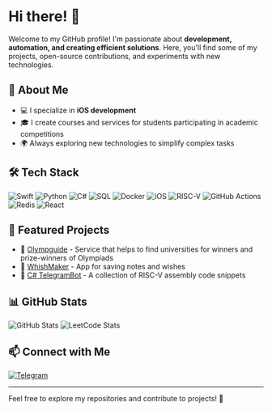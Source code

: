 # Hi there! 👋

Welcome to my GitHub profile! I'm passionate about **development, automation, and creating efficient solutions**. Here, you'll find some of my projects, open-source contributions, and experiments with new technologies.

## 🚀 About Me
- 💻 I specialize in **iOS development**
- 🎓 I create courses and services for students participating in academic competitions
- 🌍 Always exploring new technologies to simplify complex tasks

## 🛠️ Tech Stack
![Swift](https://img.shields.io/badge/Swift-FA7343?style=for-the-badge&logo=swift&logoColor=white)
![Python](https://img.shields.io/badge/Python-3776AB?style=for-the-badge&logo=python&logoColor=white)
![C#](https://img.shields.io/badge/C%23-239120?style=for-the-badge&logo=c-sharp&logoColor=white)
![SQL](https://img.shields.io/badge/SQL-4479A1?style=for-the-badge&logo=sqlite&logoColor=white)
![Docker](https://img.shields.io/badge/Docker-2496ED?style=for-the-badge&logo=docker&logoColor=white)
![iOS](https://img.shields.io/badge/iOS-000000?style=for-the-badge&logo=ios&logoColor=white)
![RISC-V](https://img.shields.io/badge/RISC--V-0095D5?style=for-the-badge&logo=riscv&logoColor=white)
![GitHub Actions](https://img.shields.io/badge/GitHub_Actions-2088FF?style=for-the-badge&logo=github-actions&logoColor=white)
![Redis](https://img.shields.io/badge/Redis-DC382D?style=for-the-badge&logo=redis&logoColor=white)
![React](https://img.shields.io/badge/React-61DAFB?style=for-the-badge&logo=react&logoColor=white)


## 📌 Featured Projects
- 🔹 [Olympguide](https://github.com/arseniytitarenko/olympguide) - Service that helps to find universities for winners and prize-winners of Olympiads
- 🔹 [WhishMaker](https://github.com/sundayti/vmpankratovPW5) - App for saving notes and wishes 
- 🔹 [C# TelegramBot](https://github.com/sundayti/C-TelegramBot) - A collection of RISC-V assembly code snippets

## 📊 GitHub Stats
![GitHub Stats](https://github-readme-stats.vercel.app/api?username=sundayti&show_icons=true&theme=dark&hide_border=true)
![LeetCode Stats](https://leetcard.jacoblin.cool/sundayti?theme=light&font=Karma&ext=contest&theme=dark)

## 📫 Connect with Me
[![Telegram](https://img.shields.io/badge/Telegram-26A5E4?style=for-the-badge&logo=telegram&logoColor=white)](https://t.me/sundayti)

---
Feel free to explore my repositories and contribute to projects! 🚀
